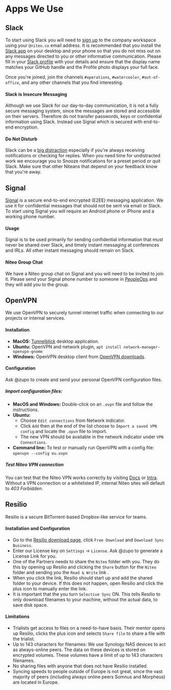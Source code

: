 # Apps We Use

## Slack

To start using Slack you will need to [sign up](https://join.slack.com/niteo/signup) to the company workspace using your `@niteo.co` email address. It is recommended that you install the [Slack app](https://slack.com/download) on your desktop and your phone so that you do not miss out on any messages directed to you or other informative communication. Please fill in your [Slack profile](https://niteo.slack.com/account/profile) with your details and ensure that the display name matches your GitHub handle and the Profile photo displays your full face.

Once you're joined, join the channels `#operations`, `#watercooler`, `#out-of-office`, and any other channels that you find interesting.  

#### Slack is Insecure Messaging

Although we use Slack for our day-to-day communication, it is not a fully secure messaging system, since the messages are stored and accessible on their servers. Therefore do not transfer passwords, keys or confidential information using Slack. Instead use Signal which is secured with end-to-end encryption.

#### Do Not Disturb

Slack can be a [big distraction](https://m.signalvnoise.com/is-group-chat-making-you-sweat-744659addf7d) especially if you're always receiving notifications or checking for replies. When you need time for undistracted work we encourage you to Snooze notifications for a preset period or quit Slack. Make sure that other Niteans that depend on your feedback know that you're away.

## Signal

[Signal](https://signal.org/) is a secure end-to-end encrypted (E2EE) messaging application. We use it for confidential messages that should not be sent via email or Slack. To start using Signal you will require an Android phone or iPhone and a working phone number. 

#### Usage

Signal is to be used primarily for sending confidential information that must never be shared over Slack, and timely instant messaging at conferences and IRLs. All other instant messaging should remain on Slack.

#### Niteo Group Chat

We have a Niteo group chat on Signal and you will need to be invited to join it. Please send your Signal phone number to someone in [PeopleOps](https://github.com/orgs/niteoweb/teams/peopleops) and they will add you to the group.

## OpenVPN

We use OpenVPN to securely tunnel internet traffic when connecting to our projects or internal services.

#### Installation

* **MacOS:** [Tunnelblick](https://tunnelblick.net/) desktop application.
* **Ubuntu:** OpenVPN and network plugin, `apt install network-manager-openvpn-gnome`
* **Windows:** OpenVPN desktop client from [OpenVPN downloads](https://openvpn.net/index.php/open-source/downloads.html).


#### Configuration

Ask @zupo to create and send your personal OpenVPN configuration files.

##### Import configuration files:

* **MacOS and Windows:** Double-click on an `.ovpn` file and follow the instructions.
* **Ubuntu:** 
  * Choose `Edit connections` from Network indicator. 
  * Click `Add` then at the end of the list choose to `Import a saved VPN config` and locate the `.opvn` file to import. 
  * The new VPN should be available in the network indicator under `VPN Connections`.
* **Command line:** To test or manually run OpenVPN with a config file: `openvpn --config eu.ovpn`


##### Test Niteo VPN connection

You can test that the Niteo VPN works correctly by visiting [Docs](http://docs.niteo.co/) or [Intra](https://intra.niteo.co
). Without a VPN connection or a whitelisted IP, internal Niteo sites will default to *403 Forbidden*.

## Resilio

Resilio is a secure BitTorrent-based Dropbox-like service for teams. 

#### Installation and Configuration

* Go to the [Resilio download page](https://www.resilio.com/individuals), click `Free Download` and `Download Sync Business`. 
* Enter our License key on `Settings` -> `License`. Ask @zupo to generate a License Link for you.
* One of the Partners needs to share the `Niteo` folder with you. They do this by opening up Resilio and clicking the `Share` button for the `Niteo` folder and sending you the `Read & Write` link . 
* When you click the link, Resilio should start up and add the shared folder to your device. If this does not happen, open Resilio and click the plus icon to manually enter the link.
* It is important that the you turn `Selective Sync` ON. This tells Resilio to only download filenames to your machine, without the actual data, to save disk space. 


#### Limitations

* Trialists get access to files on a need-to-have basis. Their mentor opens up Resilio, clicks the plus icon and selects `Share file` to share a file with the trialist.
* Up to 143 characters for filenames: We use Synology NAS devices to act as always-online peers. The data on these devices is stored on encrypted volumes. These volumes have a limit of up to 143 characters filenames.
* No sharing files with anyone that does not have Resilio installed.
* Syncing speeds to people outside of Europe is not great, since the vast majority of peers (including always online peers Somnus and Morpheus) are located in Europe.
